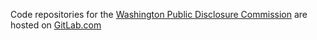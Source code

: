 Code repositories for the [Washington Public Disclosure Commission](https://www.pdc.wa.gov) are hosted on [GitLab.com](https://gitlab.com/wapdc)
